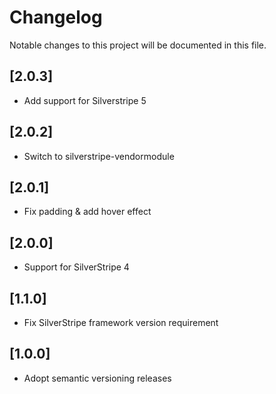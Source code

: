 # Changelog

Notable changes to this project will be documented in this file.

## [2.0.3]

- Add support for Silverstripe 5


## [2.0.2]

- Switch to silverstripe-vendormodule


## [2.0.1]

- Fix padding & add hover effect


## [2.0.0]

- Support for SilverStripe 4


## [1.1.0]

- Fix SilverStripe framework version requirement


## [1.0.0]

- Adopt semantic versioning releases
